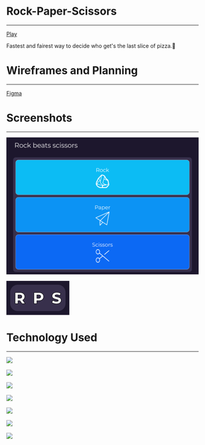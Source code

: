 # Rock-Paper-Scissors
----
[Play]()

Fastest and fairest way to decide who get's the last slice of pizza.🍕

# Wireframes and Planning
----
[Figma](https://www.figma.com/proto/dj6TRF0J2OPyhNQJW8qrXJ/Rock-Paper-Scissors?page-id=0%3A1&node-id=1-2&viewport=624%2C421%2C0.5&scaling=scale-down)

# Screenshots
----
![Gameboard](/images/RPS-gameboard.png)

![Favicon](/images/RPS-favicon.png)

# Technology Used
----
<a href="a"><img src="https://img.shields.io/badge/GitHub-100000?style=for-the-badge&logo=github&logoColor=white"/></a>

<a href="a"><img src="https://img.shields.io/badge/HTML5-E34F26?style=for-the-badge&logo=html5&logoColor=white"/></a>

<a href="a"><img src="https://img.shields.io/badge/CSS3-1572B6?style=for-the-badge&logo=css3&logoColor=white"/></a>

<a href="a"><img src="https://img.shields.io/badge/Sass-CC6699?style=for-the-badge&logo=sass&logoColor=white"/></a>

<a href="a"><img src="https://img.shields.io/badge/JavaScript-F7DF1E?style=for-the-badge&logo=javascript&logoColor=black"/></a>

<a href="a"><img src="https://img.shields.io/badge/Figma-F24E1E?style=for-the-badge&logo=figma&logoColor=white"/></a>

<a href="a"><img src="https://img.shields.io/badge/Adobe%20Illustrator-FF9A00?style=for-the-badge&logo=adobe%20illustrator&logoColor=white"/></a>